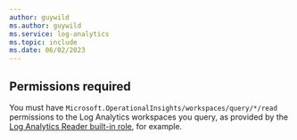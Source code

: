 ```yaml
---
author: guywild
ms.author: guywild
ms.service: log-analytics
ms.topic: include
ms.date: 06/02/2023
---
```


## Permissions required

You must have `Microsoft.OperationalInsights/workspaces/query/*/read` permissions to the Log Analytics workspaces you query, as provided by the [Log Analytics Reader built-in role](../logs/manage-access#log-analytics-reader), for example.